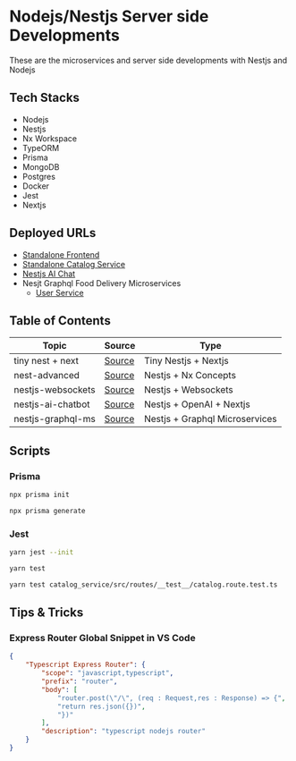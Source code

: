 # Nodejs/Nestjs Server side Developments

These are the microservices and server side developments with Nestjs and Nodejs

## Tech Stacks

- Nodejs
- Nestjs
- Nx Workspace
- TypeORM
- Prisma
- MongoDB
- Postgres
- Docker
- Jest
- Nextjs

## Deployed URLs

- [Standalone Frontend](https://node-ms.vercel.app/)
- [Standalone Catalog Service](https://node-kafka-catalog.onrender.com/api/v1/catalog)
- [Nestjs AI Chat](https://nest-ai-chat.onrender.com/docs)
- Nesjt Graphql Food Delivery Microservices
  - [User Service](https://deli-user-service.onrender.com/graphql)

## Table of Contents

| Topic             | Source                                         | Type                           |
| ----------------- | ---------------------------------------------- | ------------------------------ |
| tiny nest + next  | [Source](./tiny-nest-next/)                    | Tiny Nestjs + Nextjs           |
| nest-advanced     | [Source](./nest-advanced)                      | Nestjs + Nx Concepts           |
| nestjs-websockets | [Source](./standalone-apis/nestjs-websockets/) | Nestjs + Websockets            |
| nestjs-ai-chatbot | [Source](./standalone-apis/nestjs-ai-chatbot/) | Nestjs + OpenAI + Nextjs       |
| nestjs-graphql-ms | [Source](./nest-graphql-ms/)                   | Nestjs + Graphql Microservices |

## Scripts

### Prisma

```bash
npx prisma init
```

```bash
npx prisma generate
```

### Jest

```bash
yarn jest --init
```

```bash
yarn test
```

```bash
yarn test catalog_service/src/routes/__test__/catalog.route.test.ts
```

## Tips & Tricks

### Express Router Global Snippet in VS Code

```json
{
	"Typescript Express Router": {
		"scope": "javascript,typescript",
		"prefix": "router",
		"body": [
			"router.post(\"/\", (req : Request,res : Response) => {",
			"return res.json({})",
			"})"
		],
		"description": "typescript nodejs router"
	}
}
```
